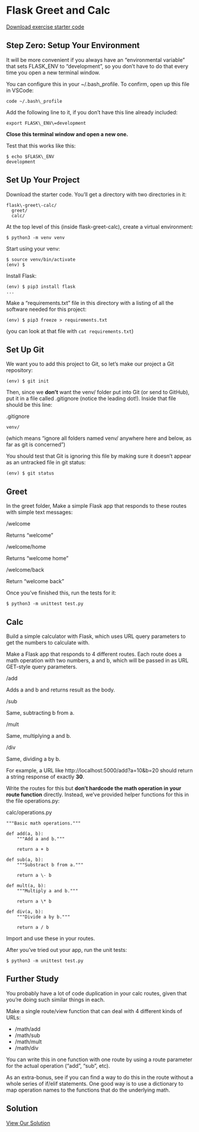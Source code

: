 Flask Greet and Calc
====================

[Download exercise starter code](../flask-greet-calc.zip)

Step Zero: Setup Your Environment
---------------------------------

It will be more convenient if you always have an “environmental variable” that sets FLASK\_ENV to “development”, so you don’t have to do that every time you open a new terminal window.

You can configure this in your ~/.bash\_profile. To confirm, open up this file in VSCode:
```
code ~/.bash\_profile
```
Add the following line to it, if you don’t have this line already included:
```
export FLASK\_ENV\=development
```
**Close this terminal window and open a new one.**

Test that this works like this:
```
$ echo $FLASK\_ENV
development
```
Set Up Your Project
-------------------

Download the starter code. You’ll get a directory with two directories in it:
```
flask\-greet\-calc/
  greet/
  calc/
```
At the top level of this (inside flask-greet-calc), create a virtual environment:
```
$ python3 -m venv venv
```
Start using your venv:
```
$ source venv/bin/activate
(env) $
```
Install Flask:
```
(env) $ pip3 install flask
...
```
Make a “requirements.txt” file in this directory with a listing of all the software needed for this project:
```
(env) $ pip3 freeze > requirements.txt
```
(you can look at that file with `cat requirements.txt`)

Set Up Git
----------

We want you to add this project to Git, so let’s make our project a Git repository:
```
(env) $ git init
```
Then, since we **don’t** want the venv/ folder put into Git (or send to GitHub), put it in a file called .gitignore (notice the leading dot!). Inside that file should be this line:

.gitignore
```
venv/
```
(which means “ignore all folders named venv/ anywhere here and below, as far as git is concerned”)

You should test that Git is ignoring this file by making sure it doesn’t appear as an untracked file in git status:
```
(env) $ git status
```
Greet
-----

In the greet folder, Make a simple Flask app that responds to these routes with simple text messages:

/welcome

Returns “welcome”

/welcome/home

Returns “welcome home”

/welcome/back

Return “welcome back”

Once you’ve finished this, run the tests for it:
```
$ python3 -m unittest test.py
```
Calc
----

Build a simple calculator with Flask, which uses URL query parameters to get the numbers to calculate with.

Make a Flask app that responds to 4 different routes. Each route does a math operation with two numbers, a and b, which will be passed in as URL GET-style query parameters.

/add

Adds a and b and returns result as the body.

/sub

Same, subtracting b from a.

/mult

Same, multiplying a and b.

/div

Same, dividing a by b.

For example, a URL like http://localhost:5000/add?a=10&b=20 should return a string response of exactly **30**.

Write the routes for this but **don’t hardcode the math operation in your route function** directly. Instead, we’ve provided helper functions for this in the file operations.py:

calc/operations.py
```
"""Basic math operations."""

def add(a, b):
    """Add a and b."""
    
    return a + b

def sub(a, b):
    """Substract b from a."""

    return a \- b

def mult(a, b):
    """Multiply a and b."""

    return a \* b

def div(a, b):
    """Divide a by b."""

    return a / b
```
Import and use these in your routes.

After you’ve tried out your app, run the unit tests:
```
$ python3 -m unittest test.py
```
Further Study
-------------

You probably have a lot of code duplication in your calc routes, given that you’re doing such similar things in each.

Make a single route/view function that can deal with 4 different kinds of URLs:

*   /math/add
*   /math/sub
*   /math/mult
*   /math/div

You can write this in one function with one route by using a route parameter for the actual operation (“add”, “sub”, etc).

As an extra-bonus, see if you can find a way to do this in the route without a whole series of if/elif statements. One good way is to use a dictionary to map operation names to the functions that do the underlying math.

Solution
--------

[View Our Solution](solution/index.html)